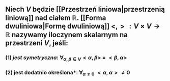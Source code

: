 ## Niech $V$ będzie [[Przestrzeń liniowa|przestrzenią liniową]] nad ciałem $\mathbb{R}$. [[Forma dwuliniowa|Formę dwuliniową]] $<,>: V \times V \rightarrow \mathbb{R}$ nazywamy **iloczynem skalarnym** na przestrzeni $V$, jeśli:
###  (1) *jest symetryczna*: $\forall_{\alpha,\beta \in V} <\alpha,\beta>\:=\:<\beta,\alpha>$
### (2) jest dodatnio określona*: $\forall_{\alpha \neq 0}\: <\alpha,\alpha> \neq 0$

